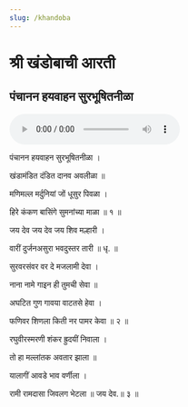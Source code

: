 ```yaml
---
slug: /khandoba
---
```

# श्री खंडोबाची आरती 
## पंचानन हयवाहन सुरभूषितनीळा 
<audio controls="controls" src="/audio/aarati/Panchanan.mp3">
    Your browser does not support the HTML5 Audio element.
</audio> 

पंचानन हयवाहन सुरभूषितनीळा ।

खंडामंडित दंडित दानव अवलीळा ॥

मणिमल्ल मर्दुनियां जों धूसुर पिवळा ।

हिरे कंकण बासिंगे सुमनांच्या माळा ॥ १ ॥

जय देव जय देव जय शिव मल्हारी ।

वारीं दुर्जनअसुरा भवदुस्तर तारी ॥ धृ. ॥

सुरवरसंवर वर दे मजलामी देवा ।

नाना नामे गाइन ही तुमची सेवा ॥

अघटित गुण गावया वाटतसे हेवा ।

फणिवर शिणला किती नर पामर केवा ॥ २ ॥

रघुवीरस्मरणी शंकर ह्रुदयीं निवाला ।

तो हा मल्लांतक अवतार झाला ॥

यालागीं आवडे भाव वर्णीला ।

रामी रामदासा जिवलग भेटला ॥ जय देव.॥ ३ ॥